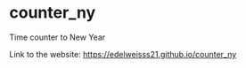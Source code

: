 # counter_ny
Time counter to New Year

Link to the website: https://edelweisss21.github.io/counter_ny
